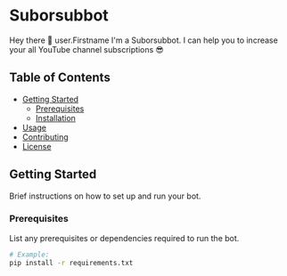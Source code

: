 # Suborsubbot

Hey there 👋 user.Firstname I'm a Suborsubbot. I can help you to increase your all YouTube channel subscriptions 😎

## Table of Contents

- [Getting Started](#getting-started)
  - [Prerequisites](#prerequisites)
  - [Installation](#installation)
- [Usage](#usage)
- [Contributing](#contributing)
- [License](#license)

## Getting Started

Brief instructions on how to set up and run your bot.

### Prerequisites

List any prerequisites or dependencies required to run the bot.

```bash
# Example:
pip install -r requirements.txt
